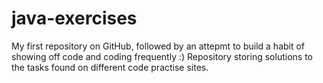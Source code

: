 # java-exercises
My first repository on GitHub, followed by an attepmt to build a habit of  showing off code and coding frequently :) Repository storing solutions to the tasks found on different code practise sites. 
